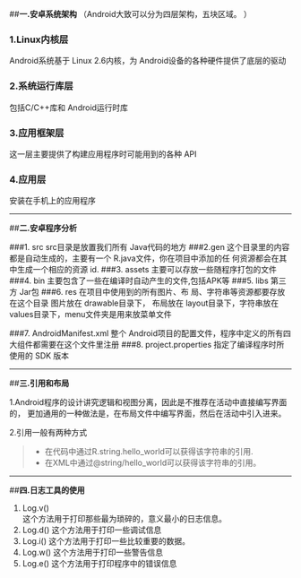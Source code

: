 ﻿---
#Android 入门笔记-第一章
---
##**一.安卓系统架构**
（Android大致可以分为四层架构，五块区域。 ）

### 1.Linux内核层
Android系统基于 Linux 2.6内核，为 Android设备的各种硬件提供了底层的驱动
### 2.系统运行库层
包括C/C++库和 Android运行时库
### 3.应用框架层
这一层主要提供了构建应用程序时可能用到的各种 API
### 4.应用层
安装在手机上的应用程序

---
##**二.安卓程序分析**

###1. src 
 src目录是放置我们所有 Java代码的地方
###2.gen 
这个目录里的内容都是自动生成的，主要有一个 R.java文件，你在项目中添加的任 何资源都会在其中生成一个相应的资源 id.
###3. assets 
主要可以存放一些随程序打包的文件
###4. bin 
主要包含了一些在编译时自动产生的文件,包括APK等
###5. libs 
第三方 Jar包
###6. res 
在项目中使用到的所有图片、布 局、字符串等资源都要存放在这个目录
图片放在 drawable目录下， 布局放在 layout目录下，字符串放在 values目录下，menu文件夹是用来放菜单文件

###7. AndroidManifest.xml 
整个 Android项目的配置文件，程序中定义的所有四大组件都需要在这个文件里注册
###8. project.properties 
指定了编译程序时所使用的 SDK 版本

---
##**三.引用和布局** 

1.Android程序的设计讲究逻辑和视图分离，因此是不推荐在活动中直接编写界面的， 更加通用的一种做法是，在布局文件中编写界面，然后在活动中引入进来。

2.引用一般有两种方式

> * 在代码中通过R.string.hello_world可以获得该字符串的引用.
> * 在XML中通过@string/hello_world可以获得该字符串的引用。

---
##**四.日志工具的使用** 

1. Log.v()  
  这个方法用于打印那些最为琐碎的，意义最小的日志信息。 
2. Log.d() 
  这个方法用于打印一些调试信息
3. Log.i() 
  这个方法用于打印一些比较重要的数据。 
4. Log.w() 
  这个方法用于打印一些警告信息
5. Log.e() 
  这个方法用于打印程序中的错误信息





